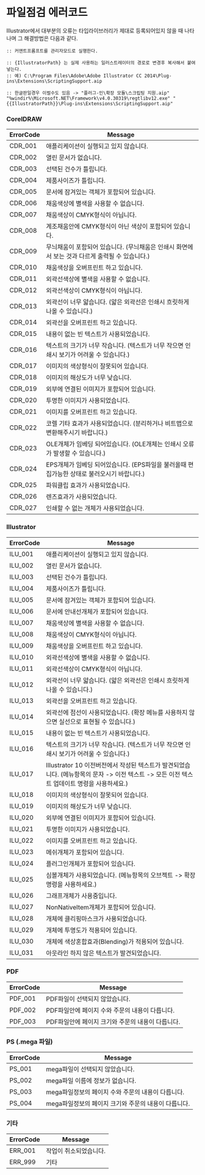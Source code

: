 # 파일점검 에러코드

Illustrator에서 대부분의 오류는 타입라이브러리가 제대로 등록되어있지 않을 때 나타나며 그 해결방법은 다음과 같다.

```dos
:: 커맨트프롬프트를 관리자모드로 실행한다.

:: {IllustratorPath} 는 실제 사용하는 일러스트레이터의 경로로 변경후 복사해서 붙여넣는다.
:: 예) C:\Program Files\Adobe\Adobe Illustrator CC 2014\Plug-ins\Extensions\ScriptingSupport.aip

:: 한글판일경우 이럴수도 있음 -> "플러그-인\확장 모듈\스크립팅 지원.aip" 
"%windir%\Microsoft.NET\Framework\v4.0.30319\regtlibv12.exe" "{{IllustratorPath}}\Plug-ins\Extensions\ScriptingSupport.aip"

```

### CorelDRAW

| ErrorCode	| Message																																|
| --------- | --------------------------------------------------------------------------------------------------------------------------------------|
| CDR_001	| 애플리케이션이 실행되고 있지 않습니다.																									|
| CDR_002	| 열린 문서가 없습니다.																													|
| CDR_003	| 선택된 건수가 틀립니다.																													|
| CDR_004	| 제품사이즈가 틀립니다.																													|
| CDR_005	| 문서에 잠겨있는 객체가 포함되어 있습니다.																									|
| CDR_006	| 채움색상에 별색을 사용할 수 없습니다.																									|
| CDR_007	| 채움색상이 CMYK형식이 아닙니다.																											|
| CDR_008	| 계조채움안에 CMYK형식이 아닌 색상이 포함되어 있습니다.																					|
| CDR_009	| 무늬채움이 포함되어 있습니다. (무늬채움은 인쇄시 화면에서 보는 것과 다르게 출력될 수 있습니다.)												|
| CDR_010	| 채움색상을 오버프린트 하고 있습니다.																										|
| CDR_011	| 외곽선색상에 별색을 사용할 수 없습니다.																									|
| CDR_012	| 외곽선색상이 CMYK형식이 아닙니다.																										|
| CDR_013	| 외곽선이 너무 얇습니다. (얇은 외곽선은 인쇄시 흐릿하게 나올 수 있습니다.)																	|
| CDR_014	| 외곽선을 오버프린트 하고 있습니다.																										|
| CDR_015	| 내용이 없는 빈 텍스트가 사용되었습니다.																									|
| CDR_016	| 텍스트의 크기가 너무 작습니다. (텍스트가 너무 작으면 인쇄시 보기가 어려울 수 있습니다.)													 	|
| CDR_017	| 이미지의 색상형식이 잘못되어 있습니다.																									|
| CDR_018	| 이미지의 해상도가 너무 낮습니다.																											|
| CDR_019	| 외부에 연결된 이미지가 포함되어 있습니다.																									|
| CDR_020	| 투명한 이미지가 사용되었습니다.																											|
| CDR_021	| 이미지를 오버프린트 하고 있습니다.																										|
| CDR_022	| 코렐 기타 효과가 사용되었습니다. (분리하거나 비트맵으로 변환해주시기 바랍니다.)															 	|
| CDR_023	| OLE개체가 임베딩 되어있습니다. (OLE개체는 인쇄시 오류가 발생할 수 있습니다.)																|
| CDR_024	| EPS개체가 임베딩 되어있습니다. (EPS파일을 불러올때 편집가능한 상태로 불러오시기 바랍니다.)													|
| CDR_025	| 파워클립 효과가 사용되었습니다.																											|
| CDR_026	| 렌즈효과가 사용되었습니다.																												|
| CDR_027	| 인쇄할 수 없는 개체가 사용되었습니다.																									|

### Illustrator

| ErrorCode | Message																																|
| --------- |---------------------------------------------------------------------------------------------------------------------------------------|
| ILU_001	| 애플리케이션이 실행되고 있지 않습니다.																									|
| ILU_002	| 열린 문서가 없습니다.																													|
| ILU_003	| 선택된 건수가 틀립니다.																													|
| ILU_004	| 제품사이즈가 틀립니다.																													|
| ILU_005	| 문서에 잠겨있는 객체가 포함되어 있습니다.																									|
| ILU_006	| 문서에 안내선개체가 포함되어 있습니다.																									|
| ILU_007	| 채움색상에 별색을 사용할 수 없습니다.																									|
| ILU_008	| 채움색상이 CMYK형식이 아닙니다.																											|
| ILU_009	| 채움색상을 오버프린트 하고 있습니다.																										|
| ILU_010	| 외곽선색상에 별색을 사용할 수 없습니다.																									|
| ILU_011	| 외곽선색상이 CMYK형식이 아닙니다.																										|
| ILU_012	| 외곽선이 너무 얇습니다. (얇은 외곽선은 인쇄시 흐릿하게 나올 수 있습니다.)																	|
| ILU_013	| 외곽선을 오버프린트 하고 있습니다.																										|
| ILU_014	| 외곽선에 점선이 사용되었습니다. (확장 메뉴를 사용하지 않으면 실선으로 표현될 수 있습니다.)													|
| ILU_015	| 내용이 없는 빈 텍스트가 사용되었습니다.																									|
| ILU_016	| 텍스트의 크기가 너무 작습니다. (텍스트가 너무 작으면 인쇄시 보기가 어려울 수 있습니다.)													 	|
| ILU_017	| Illustrator 10 이전버전에서 작성된 텍스트가 발견되었습니다. (메뉴항목의 문자 -> 이전 텍스트 -> 모든 이전 텍스트 업데이트 명령을 사용하세요.)	|
| ILU_018	| 이미지의 색상형식이 잘못되어 있습니다.																									|
| ILU_019	| 이미지의 해상도가 너무 낮습니다.																											|
| ILU_020	| 외부에 연결된 이미지가 포함되어 있습니다.																									|
| ILU_021	| 투명한 이미지가 사용되었습니다.																											|
| ILU_022	| 이미지를 오버프린트 하고 있습니다.																										|
| ILU_023	| 메쉬개체가 포함되어 있습니다.																											|
| ILU_024	| 플러그인개체가 포함되어 있습니다.																										|
| ILU_025	| 심볼개체가 사용되었습니다. (메뉴항목의 오브젝트 -> 확장 명령을 사용하세요.)															 		|
| ILU_026	| 그래프개체가 사용중입니다.																												|
| ILU_027	| NonNativeItem개체가 포함되어 있습니다.																									|
| ILU_028	| 개체에 클리핑마스크가 사용되었습니다.																								 		|
| ILU_029	| 개체에 투명도가 적용되어 있습니다.																										|
| ILU_030	| 개체에 색상혼합효과(Blending)가 적용되어 있습니다.																					 	|
| ILU_031	| 아웃라인 하지 않은 텍스트가 발견되었습니다.																				 				|

### PDF

| ErrorCode | Message																																|
| --------- |---------------------------------------------------------------------------------------------------------------------------------------|
| PDF_001	| PDF파일이 선택되지 않았습니다.																											|
| PDF_002	| PDF파일안에 페이지 수와 주문의 내용이 다릅니다.																							|
| PDF_003	| PDF파일안에 페이지 크기와 주문의 내용이 다릅니다.																							|

### PS (.mega 파일)

| ErrorCode | Message																																|
| --------- |---------------------------------------------------------------------------------------------------------------------------------------|
| PS_001	| mega파일이 선택되지 않았습니다.																											|
| PS_002	| mega파일 이름에 정보가 없습니다.																											|
| PS_003	| mega파일정보의 페이지 수와 주문의 내용이 다릅니다.																						|
| PS_004	| mega파일정보의 페이지 크기와 주문의 내용이 다릅니다.																						|

### 기타

| ErrorCode	| Message																																|
| --------- | --------------------------------------------------------------------------------------------------------------------------------------|
| ERR_001	| 작업이 취소되었습니다.																													|
| ERR_999	| 기타																																	|
